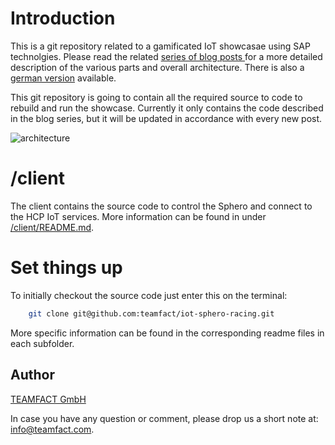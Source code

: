 # Introduction

This is a git repository related to a gamificated IoT showcasae using SAP technolgies.
Please read the related [series of blog posts ](http://scn.sap.com/community/developer-center/cloud-platform/blog/2016/03/26/build-your-own-sphero-racing-iot-showcase-on-hcp) for a more detailed description of the various parts and overall architecture. There is also a [german version](http://www.teamfact.com/de/blog/2016/spielerische-iot-und-big-data-analyse/) available.

This git repository is going to contain all the required source to code to rebuild and run the showcase.
Currently it only contains the code described in the blog series, but it will be updated in accordance with every new post.

![architecture](http://www.teamfact.com/fileadmin/teamfact/images/blog/2016/architecture.jpg "The showcase architecture")

# /client

The client contains the source code to control the Sphero and connect to the HCP IoT services.
More information can be found in under [/client/README.md](https://github.com/teamfact/iot-sphero-racing/blob/master/client/REAMDE.md).

# Set things up

To initially checkout the source code just enter this on the terminal:

```bash
	git clone git@github.com:teamfact/iot-sphero-racing.git
```  

More specific information can be found in the corresponding readme files in each subfolder.

## Author

[TEAMFACT GmbH](www.teamfact.com)

In case you have any question or comment, please drop us a short note at: info@teamfact.com.
